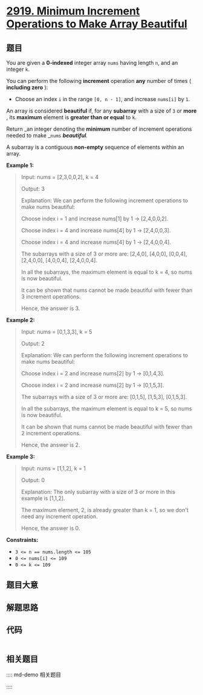 # [2919. Minimum Increment Operations to Make Array Beautiful](https://leetcode.com/problems/minimum-increment-operations-to-make-array-beautiful/)

## 题目

You are given a **0-indexed** integer array `nums` having length `n`, and an
integer `k`.

You can perform the following **increment** operation **any** number of times
( **including zero** ):

  * Choose an index `i` in the range `[0, n - 1]`, and increase `nums[i]` by `1`.

An array is considered **beautiful** if, for any **subarray** with a size of
`3` or **more** , its **maximum** element is **greater than or equal** to `k`.

Return _an integer denoting the **minimum** number of increment operations
needed to make _`nums` _**beautiful**._

A subarray is a contiguous **non-empty** sequence of elements within an array.



**Example 1:**

> Input: nums = [2,3,0,0,2], k = 4
> 
> Output: 3
> 
> Explanation: We can perform the following increment operations to make nums beautiful:
> 
> Choose index i = 1 and increase nums[1] by 1 -> [2,4,0,0,2].
> 
> Choose index i = 4 and increase nums[4] by 1 -> [2,4,0,0,3].
> 
> Choose index i = 4 and increase nums[4] by 1 -> [2,4,0,0,4].
> 
> The subarrays with a size of 3 or more are: [2,4,0], [4,0,0], [0,0,4], [2,4,0,0], [4,0,0,4], [2,4,0,0,4].
> 
> In all the subarrays, the maximum element is equal to k = 4, so nums is now beautiful.
> 
> It can be shown that nums cannot be made beautiful with fewer than 3 increment operations.
> 
> Hence, the answer is 3.

**Example 2:**

> Input: nums = [0,1,3,3], k = 5
> 
> Output: 2
> 
> Explanation: We can perform the following increment operations to make nums beautiful:
> 
> Choose index i = 2 and increase nums[2] by 1 -> [0,1,4,3].
> 
> Choose index i = 2 and increase nums[2] by 1 -> [0,1,5,3].
> 
> The subarrays with a size of 3 or more are: [0,1,5], [1,5,3], [0,1,5,3].
> 
> In all the subarrays, the maximum element is equal to k = 5, so nums is now beautiful.
> 
> It can be shown that nums cannot be made beautiful with fewer than 2 increment operations.
> 
> Hence, the answer is 2.

**Example 3:**

> Input: nums = [1,1,2], k = 1
> 
> Output: 0
> 
> Explanation: The only subarray with a size of 3 or more in this example is [1,1,2].
> 
> The maximum element, 2, is already greater than k = 1, so we don't need any increment operation.
> 
> Hence, the answer is 0.

**Constraints:**

  * `3 <= n == nums.length <= 105`
  * `0 <= nums[i] <= 109`
  * `0 <= k <= 109`


## 题目大意

## 解题思路

## 代码

```javascript

```

## 相关题目

:::: md-demo 相关题目

::::
